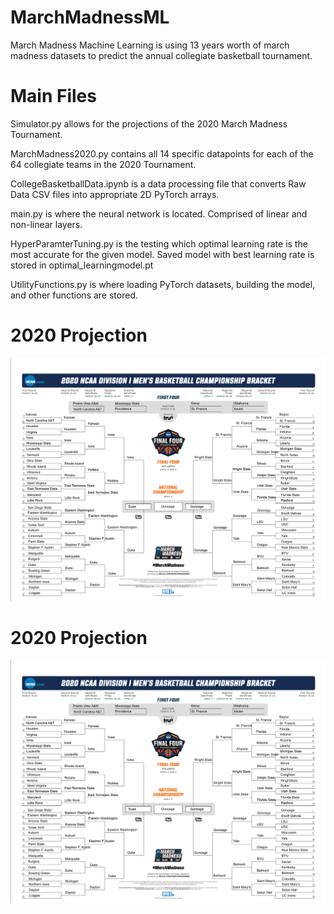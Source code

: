 # MarchMadnessML
March Madness Machine Learning is using 13 years worth of march madness datasets to predict the annual collegiate basketball tournament.

# Main Files
Simulator.py allows for the projections of the 2020 March Madness Tournament.

MarchMadness2020.py contains all 14 specific datapoints for each of the 64 collegiate teams in the 2020 Tournament.

CollegeBasketballData.ipynb is a data processing file that converts Raw Data CSV files into appropriate 2D PyTorch arrays.

main.py is where the neural network is located. Comprised of linear and non-linear layers.

HyperParamterTuning.py is the testing which optimal learning rate is the most accurate for the given model. Saved model with best learning rate is stored in optimal_learningmodel.pt

UtilityFunctions.py is where loading PyTorch datasets, building the model, and other functions are stored.

# 2020 Projection
<img src="images/2020 MarchMadnessResults.png" width = 800>

# 2020 Projection
<img src="images/2020 MarchMadnessResults.png" width = 800>
